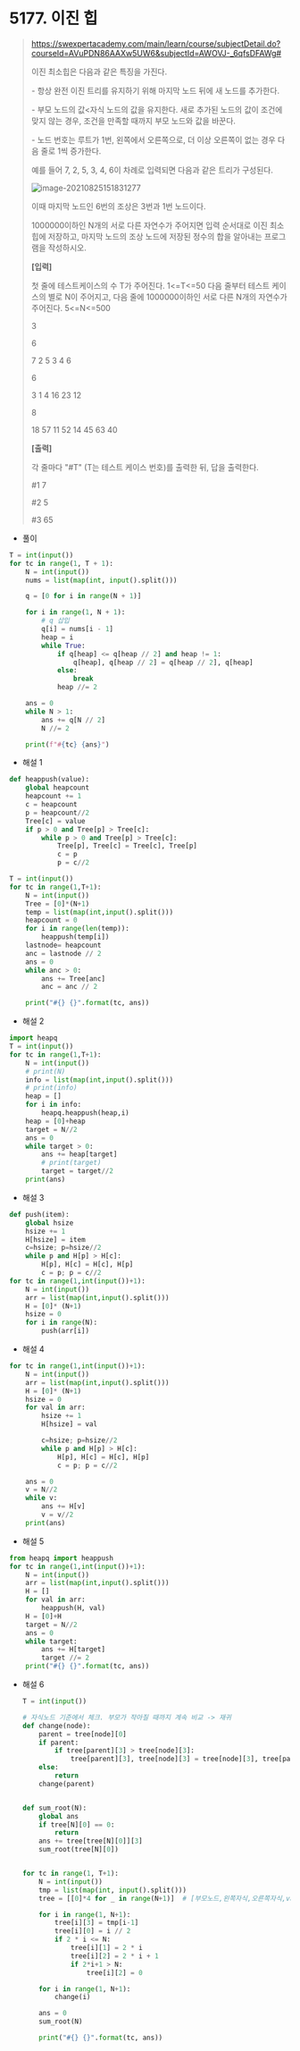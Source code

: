 # 5177. 이진 힙

> https://swexpertacademy.com/main/learn/course/subjectDetail.do?courseId=AVuPDN86AAXw5UW6&subjectId=AWOVJ-_6qfsDFAWg#
>
> 이진 최소힙은 다음과 같은 특징을 가진다.
>
>   \- 항상 완전 이진 트리를 유지하기 위해 마지막 노드 뒤에 새 노드를 추가한다.
>
>   \- 부모 노드의 값<자식 노드의 값을 유지한다. 새로 추가된 노드의 값이 조건에 맞지 않는 경우, 조건을 만족할 때까지 부모 노드와 값을 바꾼다.
>
>   \- 노드 번호는 루트가 1번, 왼쪽에서 오른쪽으로, 더 이상 오른쪽이 없는 경우 다음 줄로 1씩 증가한다.
>
> 예를 들어 7, 2, 5, 3, 4, 6이 차례로 입력되면 다음과 같은 트리가 구성된다.
>
> ![image-20210825151831277](05177-이진_힙.assets/image-20210825151831277.png)
>
> 이때 마지막 노드인 6번의 조상은 3번과 1번 노드이다.
>
> 1000000이하인 N개의 서로 다른 자연수가 주어지면 입력 순서대로 이진 최소힙에 저장하고, 마지막 노드의 조상 노드에 저장된 정수의 합을 알아내는 프로그램을 작성하시오.
>
> 
> **[입력]**
>
> 첫 줄에 테스트케이스의 수 T가 주어진다. 1<=T<=50
> 다음 줄부터 테스트 케이스의 별로 N이 주어지고, 다음 줄에 1000000이하인 서로 다른 N개의 자연수가 주어진다. 5<=N<=500
>
> 3 
>
> 6 
>
> 7 2 5 3 4 6 
>
> 6 
>
> 3 1 4 16 23 12 
>
> 8 
>
> 18 57 11 52 14 45 63 40
>
> **[출력]**
>
> 각 줄마다 "#T" (T는 테스트 케이스 번호)를 출력한 뒤, 답을 출력한다.
>
> #1 7 
>
> #2 5 
>
> #3 65

- 풀이

```python
T = int(input())
for tc in range(1, T + 1):
    N = int(input())
    nums = list(map(int, input().split()))

    q = [0 for i in range(N + 1)]

    for i in range(1, N + 1):
        # q 삽입
        q[i] = nums[i - 1]
        heap = i
        while True:
            if q[heap] <= q[heap // 2] and heap != 1:
                q[heap], q[heap // 2] = q[heap // 2], q[heap]
            else:
                break
            heap //= 2

    ans = 0
    while N > 1:
        ans += q[N // 2]
        N //= 2

    print(f"#{tc} {ans}")
```

- 해설 1

```python
def heappush(value):
    global heapcount
    heapcount += 1
    c = heapcount
    p = heapcount//2
    Tree[c] = value
    if p > 0 and Tree[p] > Tree[c]:
        while p > 0 and Tree[p] > Tree[c]:
            Tree[p], Tree[c] = Tree[c], Tree[p]
            c = p
            p = c//2

T = int(input())
for tc in range(1,T+1):
    N = int(input())
    Tree = [0]*(N+1)
    temp = list(map(int,input().split()))
    heapcount = 0
    for i in range(len(temp)):
        heappush(temp[i])
    lastnode= heapcount
    anc = lastnode // 2
    ans = 0
    while anc > 0:
        ans += Tree[anc]
        anc = anc // 2

    print("#{} {}".format(tc, ans))
```

- 해설 2

```python
import heapq
T = int(input())
for tc in range(1,T+1):
    N = int(input())
    # print(N)
    info = list(map(int,input().split()))
    # print(info)
    heap = []
    for i in info:
        heapq.heappush(heap,i)
    heap = [0]+heap
    target = N//2
    ans = 0
    while target > 0:
        ans += heap[target]
        # print(target)
        target = target//2
    print(ans)
```

- 해설 3

```python
def push(item):
    global hsize
    hsize += 1
    H[hsize] = item
    c=hsize; p=hsize//2
    while p and H[p] > H[c]:
        H[p], H[c] = H[c], H[p]
        c = p; p = c//2
for tc in range(1,int(input())+1):
    N = int(input())
    arr = list(map(int,input().split()))
    H = [0]* (N+1)
    hsize = 0
    for i in range(N):
        push(arr[i])
```

- 해설 4

```python
for tc in range(1,int(input())+1):
    N = int(input())
    arr = list(map(int,input().split()))
    H = [0]* (N+1)
    hsize = 0
    for val in arr:
        hsize += 1
        H[hsize] = val

        c=hsize; p=hsize//2
        while p and H[p] > H[c]:
            H[p], H[c] = H[c], H[p]
            c = p; p = c//2

    ans = 0
    v = N//2
    while v:
        ans += H[v]
        v = v//2
    print(ans)
```

- 해설 5

```python
from heapq import heappush
for tc in range(1,int(input())+1):
    N = int(input())
    arr = list(map(int,input().split()))
    H = []
    for val in arr:
        heappush(H, val)
    H = [0]+H
    target = N//2
    ans = 0
    while target:
        ans += H[target]
        target //= 2
    print("#{} {}".format(tc, ans))
```

- 해설 6

  ```python
  T = int(input())
  
  # 자식노드 기준에서 체크. 부모가 작아질 때까지 계속 비교 -> 재귀
  def change(node):
      parent = tree[node][0]
      if parent:
          if tree[parent][3] > tree[node][3]:
              tree[parent][3], tree[node][3] = tree[node][3], tree[parent][3]
      else:
          return
      change(parent)
  
  
  def sum_root(N):
      global ans
      if tree[N][0] == 0:
          return
      ans += tree[tree[N][0]][3]
      sum_root(tree[N][0])
  
  
  for tc in range(1, T+1):
      N = int(input())
      tmp = list(map(int, input().split()))
      tree = [[0]*4 for _ in range(N+1)]  # [부모노드,왼쪽자식,오른쪽자식,value]
  
      for i in range(1, N+1):
          tree[i][3] = tmp[i-1]
          tree[i][0] = i // 2
          if 2 * i <= N:
              tree[i][1] = 2 * i
              tree[i][2] = 2 * i + 1
              if 2*i+1 > N:
                  tree[i][2] = 0
  
      for i in range(1, N+1):
          change(i)
  
      ans = 0
      sum_root(N)
  
      print("#{} {}".format(tc, ans))
  ```

  
